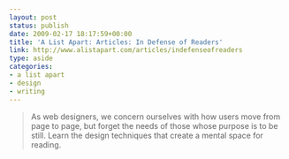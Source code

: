 ```yaml
---
layout: post
status: publish
date: 2009-02-17 18:17:59+00:00
title: 'A List Apart: Articles: In Defense of Readers'
link: http://www.alistapart.com/articles/indefenseofreaders
type: aside
categories:
- a list apart
- design
- writing
---
```


> As web designers, we concern ourselves with how users move from page to page, but forget the needs of those whose purpose is to be still. Learn the design techniques that create a mental space for reading.
